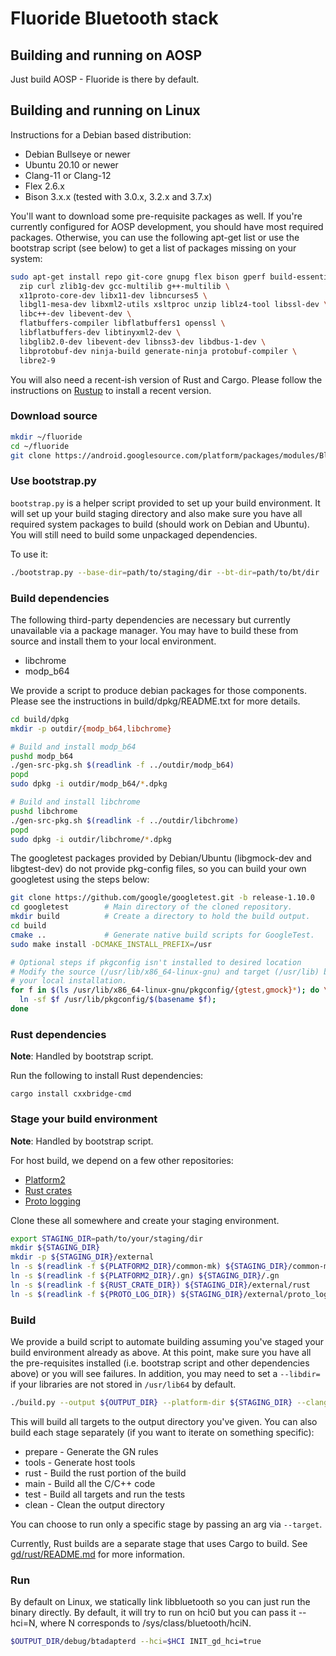 # Fluoride Bluetooth stack

## Building and running on AOSP
Just build AOSP - Fluoride is there by default.

## Building and running on Linux

Instructions for a Debian based distribution:
* Debian Bullseye or newer
* Ubuntu 20.10 or newer
* Clang-11 or Clang-12
* Flex 2.6.x
* Bison 3.x.x (tested with 3.0.x, 3.2.x and 3.7.x)

You'll want to download some pre-requisite packages as well. If you're currently
configured for AOSP development, you should have most required packages.
Otherwise, you can use the following apt-get list or use the bootstrap script
(see below) to get a list of packages missing on your system:

```sh
sudo apt-get install repo git-core gnupg flex bison gperf build-essential \
  zip curl zlib1g-dev gcc-multilib g++-multilib \
  x11proto-core-dev libx11-dev libncurses5 \
  libgl1-mesa-dev libxml2-utils xsltproc unzip liblz4-tool libssl-dev \
  libc++-dev libevent-dev \
  flatbuffers-compiler libflatbuffers1 openssl \
  libflatbuffers-dev libtinyxml2-dev \
  libglib2.0-dev libevent-dev libnss3-dev libdbus-1-dev \
  libprotobuf-dev ninja-build generate-ninja protobuf-compiler \
  libre2-9
```

You will also need a recent-ish version of Rust and Cargo. Please follow the
instructions on [Rustup](https://rustup.rs/) to install a recent version.

### Download source

```sh
mkdir ~/fluoride
cd ~/fluoride
git clone https://android.googlesource.com/platform/packages/modules/Bluetooth/system
```

### Use bootstrap.py

`bootstrap.py` is a helper script provided to set up your build environment. It
will set up your build staging directory and also make sure you have all
required system packages to build (should work on Debian and Ubuntu). You will
still need to build some unpackaged dependencies.

To use it:
```sh
./bootstrap.py --base-dir=path/to/staging/dir --bt-dir=path/to/bt/dir
```

### Build dependencies

The following third-party dependencies are necessary but currently unavailable
via a package manager. You may have to build these from source and install them
to your local environment.

* libchrome
* modp_b64

We provide a script to produce debian packages for those components. Please
see the instructions in build/dpkg/README.txt for more details.

```sh
cd build/dpkg
mkdir -p outdir/{modp_b64,libchrome}

# Build and install modp_b64
pushd modp_b64
./gen-src-pkg.sh $(readlink -f ../outdir/modp_b64)
popd
sudo dpkg -i outdir/modp_b64/*.dpkg

# Build and install libchrome
pushd libchrome
./gen-src-pkg.sh $(readlink -f ../outdir/libchrome)
popd
sudo dpkg -i outdir/libchrome/*.dpkg
```

The googletest packages provided by Debian/Ubuntu (libgmock-dev and
libgtest-dev) do not provide pkg-config files, so you can build your own
googletest using the steps below:

```sh
git clone https://github.com/google/googletest.git -b release-1.10.0
cd googletest        # Main directory of the cloned repository.
mkdir build          # Create a directory to hold the build output.
cd build
cmake ..             # Generate native build scripts for GoogleTest.
sudo make install -DCMAKE_INSTALL_PREFIX=/usr

# Optional steps if pkgconfig isn't installed to desired location
# Modify the source (/usr/lib/x86_64-linux-gnu) and target (/usr/lib) based on
# your local installation.
for f in $(ls /usr/lib/x86_64-linux-gnu/pkgconfig/{gtest,gmock}*); do \
  ln -sf $f /usr/lib/pkgconfig/$(basename $f);
done
```

### Rust dependencies

**Note**: Handled by bootstrap script.

Run the following to install Rust dependencies:
```
cargo install cxxbridge-cmd
```

### Stage your build environment

**Note**: Handled by bootstrap script.

For host build, we depend on a few other repositories:
* [Platform2](https://chromium.googlesource.com/chromiumos/platform2/)
* [Rust crates](https://chromium.googlesource.com/chromiumos/third_party/rust_crates/)
* [Proto logging](https://android.googlesource.com/platform/frameworks/proto_logging/)

Clone these all somewhere and create your staging environment.
```sh
export STAGING_DIR=path/to/your/staging/dir
mkdir ${STAGING_DIR}
mkdir -p ${STAGING_DIR}/external
ln -s $(readlink -f ${PLATFORM2_DIR}/common-mk) ${STAGING_DIR}/common-mk
ln -s $(readlink -f ${PLATFORM2_DIR}/.gn) ${STAGING_DIR}/.gn
ln -s $(readlink -f ${RUST_CRATE_DIR}) ${STAGING_DIR}/external/rust
ln -s $(readlink -f ${PROTO_LOG_DIR}) ${STAGING_DIR}/external/proto_logging
```

### Build

We provide a build script to automate building assuming you've staged your build
environment already as above. At this point, make sure you have all the
pre-requisites installed (i.e. bootstrap script and other dependencies above) or
you will see failures. In addition, you may need to set a `--libdir=` if your
libraries are not stored in `/usr/lib64` by default.


```sh
./build.py --output ${OUTPUT_DIR} --platform-dir ${STAGING_DIR} --clang
```

This will build all targets to the output directory you've given. You can also
build each stage separately (if you want to iterate on something specific):

* prepare - Generate the GN rules
* tools - Generate host tools
* rust - Build the rust portion of the build
* main - Build all the C/C++ code
* test - Build all targets and run the tests
* clean - Clean the output directory

You can choose to run only a specific stage by passing an arg via `--target`.

Currently, Rust builds are a separate stage that uses Cargo to build. See
[gd/rust/README.md](gd/rust/README.md) for more information.

### Run

By default on Linux, we statically link libbluetooth so you can just run the
binary directly. By default, it will try to run on hci0 but you can pass it
--hci=N, where N corresponds to /sys/class/bluetooth/hciN.

```sh
$OUTPUT_DIR/debug/btadapterd --hci=$HCI INIT_gd_hci=true
```
